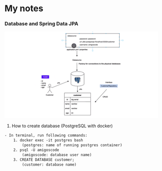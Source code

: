# My notes

### Database and Spring Data JPA
![img](/statics/images/databases_and_spring_data_jpa_overview.png "overview")

1. How to create database (PostgreSQL with docker)
```text
- In terminal, run following commands:
    1. docker exec -it postgres bash
        (postgres: name of running postgres container)
    2. psql -U amigoscode
        (amigoscode: database user name)
    3. CREATE DATABASE customer;
        (customer: database name)
```
